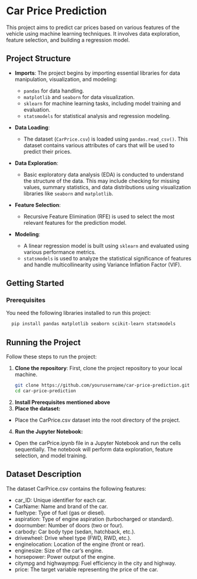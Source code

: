 # Car Price Prediction

This project aims to predict car prices based on various features of the vehicle using machine learning techniques. It involves data exploration, feature selection, and building a regression model.

## Project Structure

- **Imports**: The project begins by importing essential libraries for data manipulation, visualization, and modeling:
  - `pandas` for data handling.
  - `matplotlib` and `seaborn` for data visualization.
  - `sklearn` for machine learning tasks, including model training and evaluation.
  - `statsmodels` for statistical analysis and regression modeling.

- **Data Loading**: 
  - The dataset (`CarPrice.csv`) is loaded using `pandas.read_csv()`. This dataset contains various attributes of cars that will be used to predict their prices.

- **Data Exploration**:
  - Basic exploratory data analysis (EDA) is conducted to understand the structure of the data. This may include checking for missing values, summary statistics, and data distributions using visualization libraries like `seaborn` and `matplotlib`.

- **Feature Selection**: 
  - Recursive Feature Elimination (RFE) is used to select the most relevant features for the prediction model.

- **Modeling**:
  - A linear regression model is built using `sklearn` and evaluated using various performance metrics.
  - `statsmodels` is used to analyze the statistical significance of features and handle multicollinearity using Variance Inflation Factor (VIF).

## Getting Started

### Prerequisites
You need the following libraries installed to run this project:

```bash
  pip install pandas matplotlib seaborn scikit-learn statsmodels
```


## Running the Project

Follow these steps to run the project:

1. **Clone the repository**: First, clone the project repository to your local machine.
   ```bash
   git clone https://github.com/yourusername/car-price-prediction.git
   cd car-price-prediction

2. **Install Prerequisites mentioned above**
3. **Place the dataset:**
- Place the CarPrice.csv dataset into the root directory of the project.
4.	**Run the Jupyter Notebook:**
- Open the carPrice.ipynb file in a Jupyter Notebook and run the cells sequentially. The notebook will perform data exploration, feature selection, and model training.


## Dataset Description

The dataset CarPrice.csv contains the following features:

- car_ID: Unique identifier for each car.
-	CarName: Name and brand of the car.
-	fueltype: Type of fuel (gas or diesel).
-	aspiration: Type of engine aspiration (turbocharged or standard).
-	doornumber: Number of doors (two or four).
-	carbody: Car body type (sedan, hatchback, etc.).
-	drivewheel: Drive wheel type (FWD, RWD, etc.).
-	enginelocation: Location of the engine (front or rear).
-	enginesize: Size of the car’s engine.
-	horsepower: Power output of the engine.
-	citympg and highwaympg: Fuel efficiency in the city and highway.
-	price: The target variable representing the price of the car.

